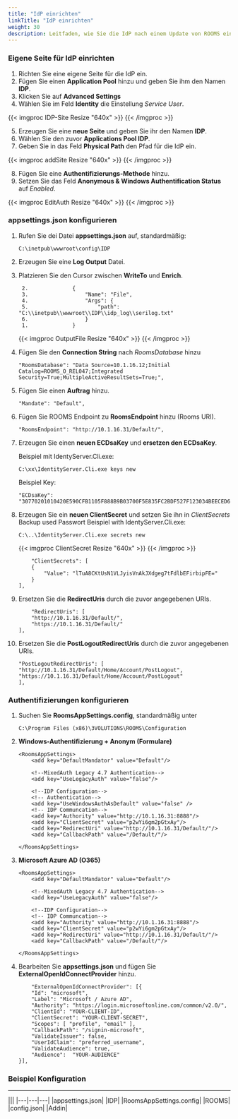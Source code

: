 ```yaml
---
title: "IdP einrichten"
linkTitle: "IdP einrichten"
weight: 30
description: Leitfaden, wie Sie die IdP nach einem Update von ROOMS einrichten.
---
```

### Eigene Seite für IdP einrichten

1. Richten Sie eine eigene Seite für die IdP ein.
2. Fügen Sie einen **Application Pool** hinzu und geben Sie ihm den Namen **IDP**.
3. Klicken Sie auf **Advanced Settings**
4. Wählen Sie im Feld **Identity** die Einstellung *Service User*.

{{< imgproc IDP-Site Resize "640x" >}} {{< /imgproc >}}

5. Erzeugen Sie eine **neue Seite** und geben Sie ihr den Namen **IDP**.
6. Wählen Sie den zuvor **Applications Pool IDP**.
7. Geben Sie in das Feld **Physical Path** den Pfad für die IdP ein.

{{< imgproc addSite Resize "640x" >}} {{< /imgproc >}}

8. Fügen Sie eine **Authentifizierungs-Methode** hinzu.
9. Setzen Sie das Feld **Anonymous & Windows Authentification Status** auf *Enabled*.

{{< imgproc EditAuth Resize "640x" >}} {{< /imgproc >}}

### appsettings.json konfigurieren

1. Rufen Sie dei Datei **appsettings.json** auf, standardmäßig:
   
   ```
   C:\inetpub\wwwroot\config\IDP
   ```

2. Erzeugen Sie eine **Log Output** Datei.
3. Platzieren Sie den Cursor zwischen **WriteTo** und **Enrich**.
   
   ```
    2.	            {
    3.	                "Name": "File",
    4.	                "Args": {
    5.	                    "path":  "C:\\inetpub\\wwwroot\\IDP\\idp_log\\serilog.txt"
    6.	                }
    1.              }
    ```

    {{< imgproc OutputFile Resize "640x" >}} {{< /imgproc >}}

4. Fügen Sie den **Connection String** nach *RoomsDatabase* hinzu
        
    ```
    "RoomsDatabase": "Data Source=10.1.16.12;Initial 
    Catalog=ROOMS_O_REL047;Integrated 
    Security=True;MultipleActiveResultSets=True;",
    ```

5.	Fügen Sie einen **Auftrag** hinzu.
    
    ```
    "Mandate": "Default",
    ```

6. Fügen Sie ROOMS Endpoint zu **RoomsEndpoint** hinzu (Rooms URI).

    ```
    "RoomsEndpoint": "http://10.1.16.31/Default/",
    ```
7. Erzeugen Sie einen **neuen ECDsaKey** und **ersetzen den ECDsaKey**.

    Beispiel mit IdentyServer.Cli.exe:

    ```
    C:\xx\IdentityServer.Cli.exe keys new
    ```

    Beispiel Key:

    ```
    "ECDsaKey": "30770201010420E590CFB1105F888B9B03700F5E835FC2BDF527F123034BEECED6803C8A5ED87AA00A06082A8648CE3D030107A14403420004207E4208473DAF1DE68A3E6A9E372259F79EEC12355139FF7D31865647742C65F3C6B92BCC9FAB1993FD89F7DA386B5ABD2FF0D844ED36CEBC8A8C7B9D089F95",
    ```

8.	Erzeugen Sie ein **neuen ClientSecret** und setzen Sie ihn in *ClientSecrets* Backup used Passwort
    Beispiel with IdentyServer.Cli.exe: 

    ```
    C:\..\IdentityServer.Cli.exe secrets new
    ```

    {{< imgproc ClientSecret Resize "640x" >}} {{< /imgproc >}}

    ```
        "ClientSecrets": [
	    {
	    	"Value": "lTuA8CKtUsN1VLJyisVnAkJXdgeg7tFdlbEFirbipFE="
    	} 
    ],
    ```

9. Ersetzen Sie die **RedirectUris** durch die zuvor angegebenen URIs.

    ```
        "RedirectUris": [
	    "http://10.1.16.31/Default/",
	    "https://10.1.16.31/Default/"
    ],
    ```
10. Ersetzen Sie die **PostLogoutRedirectUris** durch die zuvor angegebenen URIs.

    ```
    "PostLogoutRedirectUris": [
    "http://10.1.16.31/Default/Home/Account/PostLogout",
    "https://10.1.16.31/Default/Home/Account/PostLogout"
    ],
    ```

### Authentifizierungen konfigurieren

1. Suchen Sie **RoomsAppSettings.config**, standardmäßig unter

    ```
    C:\Program Files (x86)\3VOLUTIONS\ROOMS\Configuration
    ```
    
2. **Windows-Authentifizierung + Anonym (Formulare)**

    ```
    <RoomsAppSettings>
		<add key="DefaultMandator" value="Default"/>
	
		<!--MixedAuth Legacy 4.7 Authentication-->
		<add key="UseLegacyAuth" value="false"/>
	
		<!--IDP Configuration-->
		<!-- Authentication-->
		<add key="UseWindowsAuthAsDefault" value="false" />
		<!-- IDP Communcation-->
		<add key="Authority" value="http://10.1.16.31:8888"/>
		<add key="ClientSecret" value="p2wYi6gm2pGtxAy"/>
		<add key="RedirectUri" value="http://10.1.16.31/Default/"/>
		<add key="CallbackPath" value="/Default/"/>
    
    </RoomsAppSettings>
    ```

3. **Microsoft Azure AD (O365)**

    ```
    <RoomsAppSettings>
		<add key="DefaultMandator" value="Default"/>
	
		<!--MixedAuth Legacy 4.7 Authentication-->
		<add key="UseLegacyAuth" value="false"/>
	
		<!--IDP Configuration-->
		<!-- IDP Communcation-->
    	<add key="Authority" value="http://10.1.16.31:8888"/>
		<add key="ClientSecret" value="p2wYi6gm2pGtxAy"/>
		<add key="RedirectUri" value="http://10.1.16.31/Default/"/>
		<add key="CallbackPath" value="/Default/"/>
    
    </RoomsAppSettings>
    ```

4. Bearbeiten Sie **appsettings.json** und fügen Sie **ExternalOpenIdConnectProvider** hinzu.

    ```
        "ExternalOpenIdConnectProvider": [{ 
        "Id": "microsoft",
        "Label": "Microsoft / Azure AD",
        "Authority": "https://login.microsoftonline.com/common/v2.0/",
        "ClientId": "YOUR-CLIENT-ID",
        "ClientSecret": "YOUR-CLIENT-SECRET",
        "Scopes": [ "profile", "email" ],
        "CallbackPath": "/signin-microsoft",
        "ValidateIssuer": false,
        "UserIdClaim": "preferred_username",
        "ValidateAudience": true,
        "Audience":  "YOUR-AUDIENCE"
    }],

### Beispiel Konfiguration

---
|||
|---|---|---|
|appsettings.json|  |IDP|
|RoomsAppSettings.config|  |ROOMS|
|config.json|  |Addin|
